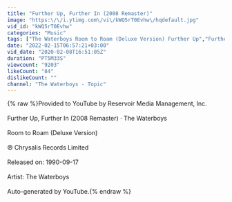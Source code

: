 ```yaml
---
title: "Further Up, Further In (2008 Remaster)"
image: "https:\/\/i.ytimg.com\/vi\/kWQ5rT0Evhw\/hqdefault.jpg"
vid_id: "kWQ5rT0Evhw"
categories: "Music"
tags: ["The Waterboys Room to Roam (Deluxe Version) Further Up","Further In (2008 Remaster)"]
date: "2022-02-15T06:57:21+03:00"
vid_date: "2020-02-08T16:51:05Z"
duration: "PT5M33S"
viewcount: "9203"
likeCount: "84"
dislikeCount: ""
channel: "The Waterboys - Topic"
---
```

{% raw %}Provided to YouTube by Reservoir Media Management, Inc.<br /><br />Further Up, Further In (2008 Remaster) · The Waterboys<br /><br />Room to Roam (Deluxe Version)<br /><br />℗ Chrysalis Records Limited<br /><br />Released on: 1990-09-17<br /><br />Artist: The Waterboys<br /><br />Auto-generated by YouTube.{% endraw %}
